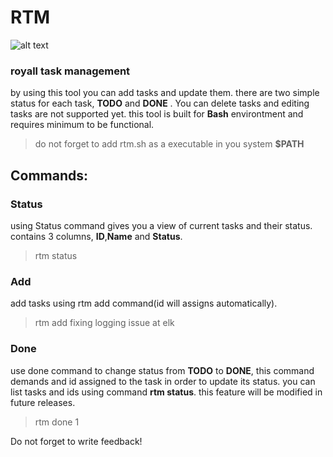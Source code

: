 # RTM
![alt text](https://cdn.dribbble.com/users/32384/screenshots/3225544/media/3492fc2c4ca08e9cfcbf94c065c596fa.png)
### royall task management
by using this tool you can add tasks and update them. there are two simple status for each task, **TODO** and **DONE** .
You can delete tasks and editing tasks are not supported yet.
this tool is built for **Bash** environtment and requires minimum to be functional.
> do not forget to add rtm.sh as a executable in you system **$PATH**
## Commands:

### Status
using Status command gives you a view of current tasks and their status.
contains 3 columns, **ID**,**Name** and **Status**.
> rtm status

### Add
add tasks using rtm add command(id will assigns automatically).
> rtm add fixing logging issue at elk

### Done
use done command to change status from **TODO** to **DONE**, this command demands and id assigned to the task in order to update its status.
you can list tasks and ids using command **rtm status**.
this feature will be modified in future releases.
> rtm done 1

Do not forget to write feedback!